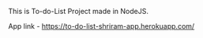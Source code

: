 This is To-do-List Project made in NodeJS.

App link - https://to-do-list-shriram-app.herokuapp.com/